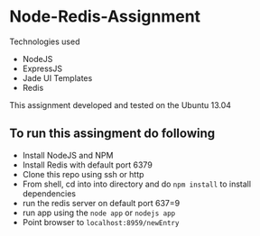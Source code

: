 Node-Redis-Assignment
=====================

Technologies used
*  NodeJS
*  ExpressJS
*  Jade UI Templates
*  Redis

This assignment developed and tested on the Ubuntu 13.04

To run this assingment do following 
--------------------------------------

* Install NodeJS and NPM
* Install Redis with default port 6379
* Clone this repo using ssh or http
* From shell, cd into into directory and do `npm install` to install dependencies 
* run the redis server on default port 637=9
* run app using the `node app` or `nodejs app`
* Point browser to `localhost:8959/newEntry`

